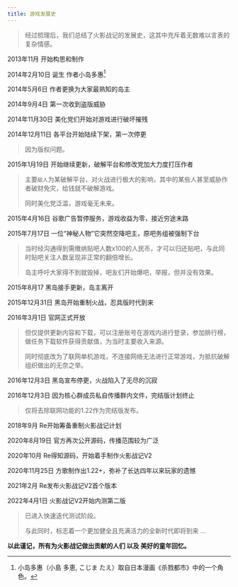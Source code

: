 ```yaml
---
title: 游戏发展史
---
```


> 经过梳理后，我们总结了火影战记的发展史，这其中充斥着无数难以言表的复杂情感。

2013年11月 开始构思和制作

2014年2月10日 诞生 作者小岛多惠[^1]

2014年5月6日 作者更换为大家最熟知的岛主

2014年9月4日 第一次收到盗版威胁

2014年11月30日 美化党们开始对游戏进行破坏摧残

2014年12月11日 各平台开始陆续下架，第一次停更
> 因为版权问题。

2015年1月19日 开始继续更新，破解平台和修改党加大力度打压作者
> 主要`敌人`为某破解平台，对火战进行极大的影响，其中的某些人甚至威胁作者破财免灾，给钱就不破解游戏。
>
> 同时美化党泛滥，游戏毫无未来。

2015年4月16日 谷歌广告暂停服务，游戏收益为零，接近穷途末路

2015年7月17日 一位“神秘人物”它突然空降吧主，原吧务组被强制下台
> 当时经沟通得到需缴纳贴吧人数x100的人民币，才可以归还贴吧，与此同时贴吧关注人数呈现非正常的翻倍增长。
>
> 岛主呼吁大家得不到就毁掉，吧友们开始爆吧，举报，但并没有效果。

2015年8月17 黑岛接手更新，岛主离开

2015年12月31日 黑岛开始重制火战，忍具版时代到来

2016年3月1日 官网正式开放
> 但仅提供更新内容和下载，可以注册账号在游戏内进行登录，参加排行榜，做任务下载软件获得贡献值，为当时主要收入来源。
>
> 同时彻底改为了联网单机游戏，不连接网络无法进行正常游戏，为抵抗破解组织做出的无奈之举。

2016年12月3日 黑岛宣布停更，火战陷入了无尽的沉寂

2016年12月3日 因为核心群成员私自传播群内文件，完结版计划终止
> 仅将去除联网功能的1.22作为完结版发布。

2018年9月 Re开始筹备重制火影战记计划

2020年8月19日 官方再次公开源码，传播范围较为广泛

2020年10月 Re得知源码，开始着手制作火影战记V2

2020年11月25日 方歌制作出1.22+，弥补了长达四年以来玩家的遗憾

2021年2月 Re发布火影战记V2首个版本

2022年4月1日 火影战记V2开始内测第二版
> 已进入快速迭代测试阶段。
>
> 与此同时，标志着一个更加健全且充满活力的全新时代即将到来 ...

__以此谨记，所有为火影战记做出贡献的人们 以及 美好的童年回忆。__


[^1]:
    小岛多惠（小島 多恵, こじま たえ）取自日本漫画《杀戮都市》中的一个角色。
